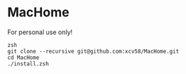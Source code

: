 MacHome
===

For personal use only!

```
zsh
git clone --recursive git@github.com:xcv58/MacHome.git
cd MacHome
./install.zsh
```
